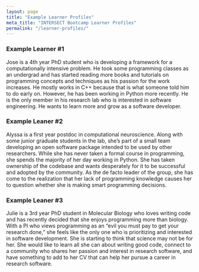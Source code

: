 ```yaml
---
layout: page
title: "Example Learner Profiles"
meta_title: "INTERSECT Bootcamp Learner Profiles"
permalink: "/learner-profiles/"
---
```



### Example Learner #1
Jose is a 4th year PhD student who is developing a framework for a computationally intensive problem.
He took some programming classes as an undergrad and has started reading more books and tutorials on programming concepts and techniques as his passion for the work increases.
He mostly works in C++ because that is what someone told him to do early on. However, he has been working in Python more recently.
He is the only member in his research lab who is interested in software engineering. 
He wants to learn more and grow as a software developer.

### Example Leaner #2
Alyssa is a first year postdoc in computational neuroscience.
Along with some junior graduate students in the lab, she’s part of a small team developing an open software package intended to be used by other researchers.
While she has never taken a formal course in programming, she spends the majority of her day working in Python. 
She has taken ownership of the codebase and wants desperately for it to be successful and adopted by the community.
As the de facto leader of the group, she has come to the realization that her lack of programming knowledge causes her to question whether she is making smart programming decisions.

### Example Leaner #3
Julie is a 3rd year PhD student in Molecular Biology who loves writing code and has recently decided that she enjoys programming more than biology.
With a PI who views programming as an “evil you must pay to get your research done,” she feels like the only one who is prioritizing and interested in software development.
She is starting to think that science may not be for her.
She would like to learn all she can about writing good code, connect to a community who shares her passion and interest in research software, and have something to add to her CV that can help her pursue a career in research software.
